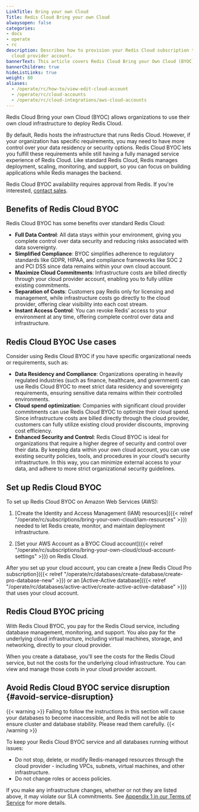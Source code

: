 ```yaml
---
LinkTitle: Bring your own Cloud
Title: Redis Cloud Bring your own Cloud
alwaysopen: false
categories:
- docs
- operate
- rc
description: Describes how to provision your Redis Cloud subscription to use an existing
  cloud provider account.
bannerText: This article covers Redis Cloud Bring your Own Cloud (BYOC) deployments. To learn more or get started with Redis Cloud BYOC, [contact sales](https://redis.io/meeting/).
bannerChildren: true
hideListLinks: true
weight: 80
aliases:
  - /operate/rc/how-to/view-edit-cloud-account
  - /operate/rc/cloud-accounts
  - /operate/rc/cloud-integrations/aws-cloud-accounts
---
```


Redis Cloud Bring your own Cloud (BYOC) allows organizations to use their own cloud infrastructure to deploy Redis Cloud.

By default, Redis hosts the infrastructure that runs Redis Cloud. However, if your organization has specific requirements, you may need to have more control over your data residency or security options. Redis Cloud BYOC lets you fulfill these requirements while still having a fully managed service experience of Redis Cloud. Like standard Redis Cloud, Redis manages deployment, scaling, monitoring, and support, so you can focus on building applications while Redis manages the backend.

Redis Cloud BYOC availability requires approval from Redis. If you're interested, [contact sales](https://redis.io/meeting/).

## Benefits of Redis Cloud BYOC

Redis Cloud BYOC has some benefits over standard Redis Cloud:

- **Full Data Control**: All data stays within your environment, giving you complete control over data security and reducing risks associated with data sovereignty.
- **Simplified Compliance**: BYOC simplifies adherence to regulatory standards like GDPR, HIPAA, and compliance frameworks like SOC 2 and PCI DSS since data remains within your own cloud account.
- **Maximize Cloud Commitments**: Infrastructure costs are billed directly through your cloud provider account, enabling you to fully utilize existing commitments.
- **Separation of Costs**: Customers pay Redis only for licensing and management, while infrastructure costs go directly to the cloud provider, offering clear visibility into each cost stream.
- **Instant Access Control**: You can revoke Redis’ access to your environment at any time, offering complete control over data and infrastructure.

## Redis Cloud BYOC Use cases

Consider using Redis Cloud BYOC if you have specific organizational needs or requirements, such as:

- **Data Residency and Compliance**: Organizations operating in heavily regulated industries (such as finance, healthcare, and government) can use Redis Cloud BYOC to meet strict data residency and sovereignty requirements, ensuring sensitive data remains within their controlled environments.
- **Cloud spend optimization**: Companies with significant cloud provider commitments can use Redis Cloud BYOC to optimize their cloud spend. Since infrastructure costs are billed directly through the cloud provider, customers can fully utilize existing cloud provider discounts, improving cost efficiency.
- **Enhanced Security and Control**: Redis Cloud BYOC is ideal for organizations that require a higher degree of security and control over their data. By keeping data within your own cloud account, you can use existing security policies, tools, and procedures in your cloud’s security infrastructure. In this way, you can minimize external access to your data, and adhere to more strict organizational security guidelines.

## Set up Redis Cloud BYOC

To set up Redis Cloud BYOC on Amazon Web Services (AWS):

1. [Create the Identity and Access Management (IAM) resources]({{< relref "/operate/rc/subscriptions/bring-your-own-cloud/iam-resources" >}}) needed to let Redis create, monitor, and maintain deployment infrastructure.

1. [Set your AWS Account as a BYOC Cloud account]({{< relref "/operate/rc/subscriptions/bring-your-own-cloud/cloud-account-settings" >}}) on Redis Cloud.

After you set up your cloud account, you can create a [new Redis Cloud Pro subscription]({{< relref "/operate/rc/databases/create-database/create-pro-database-new" >}}) or an [Active-Active database]({{< relref "/operate/rc/databases/active-active/create-active-active-database" >}}) that uses your cloud account.

## Redis Cloud BYOC pricing

With Redis Cloud BYOC, you pay for the Redis Cloud service, including database management, monitoring, and support.  You also pay for the underlying cloud infrastructure, including virtual machines, storage, and networking, directly to your cloud provider. 

When you create a database, you'll see the costs for the Redis Cloud service, but not the costs for the underlying cloud infrastructure. You can view and manage those costs in your cloud provider account.

## Avoid Redis Cloud BYOC service disruption {#avoid-service-disruption}

{{< warning >}}
Failing to follow the instructions in this section will cause your databases to become inaccessible, and Redis will not be able to ensure cluster and database stability. Please read them carefully.
{{< /warning >}}

To keep your Redis Cloud BYOC service and all databases running without issues:
- Do not stop, delete, or modify Redis-managed resources through the cloud provider - including VPCs, subnets, virtual machines, and other infrastructure.
- Do not change roles or access policies.

If you make any infrastructure changes, whether or not they are listed above, it may violate our SLA commitments. See [Appendix 1 in our Terms of Service](https://redis.io/legal/cloud-tos/#Appendix-1) for more details.

